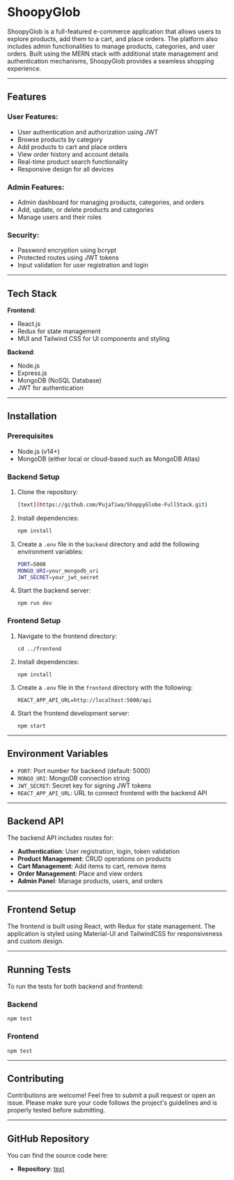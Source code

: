 # ShoopyGlob

ShoopyGlob is a full-featured e-commerce application that allows users to explore products, add them to a cart, and place orders. The platform also includes admin functionalities to manage products, categories, and user orders. Built using the MERN stack with additional state management and authentication mechanisms, ShoopyGlob provides a seamless shopping experience.

---

## Features

### User Features:
- User authentication and authorization using JWT
- Browse products by category
- Add products to cart and place orders
- View order history and account details
- Real-time product search functionality
- Responsive design for all devices

### Admin Features:
- Admin dashboard for managing products, categories, and orders
- Add, update, or delete products and categories
- Manage users and their roles

### Security:
- Password encryption using bcrypt
- Protected routes using JWT tokens
- Input validation for user registration and login

---

## Tech Stack

**Frontend**:  
- React.js
- Redux for state management
- MUI and Tailwind CSS for UI components and styling

**Backend**:  
- Node.js  
- Express.js  
- MongoDB (NoSQL Database)  
- JWT for authentication

---

## Installation

### Prerequisites

- Node.js (v14+)
- MongoDB (either local or cloud-based such as MongoDB Atlas)

### Backend Setup

1. Clone the repository:
   ```bash
   [text](https://github.com/PujaTiwa/ShoppyGlobe-FullStack.git)
   ```

2. Install dependencies:
   ```bash
   npm install
   ```

3. Create a `.env` file in the `backend` directory and add the following environment variables:
   ```bash
   PORT=5000
   MONGO_URI=your_mongodb_uri
   JWT_SECRET=your_jwt_secret
   ```

4. Start the backend server:
   ```
   npm run dev
   ```

### Frontend Setup

1. Navigate to the frontend directory:
   ```
   cd ../frontend
   ```

2. Install dependencies:
   ```
   npm install
   ```

3. Create a `.env` file in the `frontend` directory with the following:
   ```
   REACT_APP_API_URL=http://localhost:5000/api
   ```

4. Start the frontend development server:
   ```
   npm start
   ```

---

## Environment Variables

- `PORT`: Port number for backend (default: 5000)
- `MONGO_URI`: MongoDB connection string
- `JWT_SECRET`: Secret key for signing JWT tokens
- `REACT_APP_API_URL`: URL to connect frontend with the backend API

---

## Backend API

The backend API includes routes for:

- **Authentication**: User registration, login, token validation
- **Product Management**: CRUD operations on products
- **Cart Management**: Add items to cart, remove items
- **Order Management**: Place and view orders
- **Admin Panel**: Manage products, users, and orders

---

## Frontend Setup

The frontend is built using React, with Redux for state management. The application is styled using Material-UI and TailwindCSS for responsiveness and custom design.

---

## Running Tests

To run the tests for both backend and frontend:

### Backend
```
npm test
```

### Frontend
```
npm test
```

---

## Contributing

Contributions are welcome! Feel free to submit a pull request or open an issue. Please make sure your code follows the project's guidelines and is properly tested before submitting.

---

## GitHub Repository

You can find the source code here:

- **Repository**: 
[text](https://github.com/PujaTiwa/ShoppyGlobe-FullStack.git)
